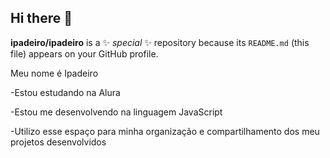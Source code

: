 ## Hi there 👋


**ipadeiro/ipadeiro** is a ✨ _special_ ✨ repository because its `README.md` (this file) appears on your GitHub profile.

Meu nome é Ipadeiro


-Estou estudando na Alura

-Estou me desenvolvendo na linguagem JavaScript

-Utilizo esse espaço para minha organização e compartilhamento dos meu projetos desenvolvidos


  
